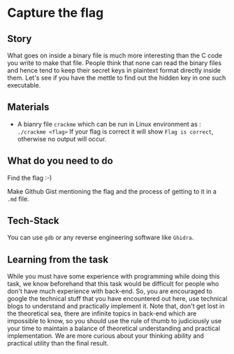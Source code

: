 # Capture the flag

## Story

What goes on inside a binary file is much more interesting than the C code you write to make that file.
People think that none can read the binary files and hence tend to keep their secret keys in plaintext format directly inside them.
Let's see if you have the mettle to find out the hidden key in one such executable.

## Materials

- A bianry file `crackme` which can be run in Linux environment as :
  `./crackme <flag>`
  If your flag is correct it will show `Flag is correct`, otherwise no output will occur.
  
## What do you need to do

Find the flag :-)

Make Github Gist mentioning the flag and the process of getting to it in a `.md` file.

## Tech-Stack

You can use `gdb` or any reverse engineering software like `Ghidra`.

## Learning from the task

While you must have some experience with programming while doing this task, we know beforehand that this task would be difficult for people who don't have much experience with back-end. So, you are encouraged to google the technical stuff that you have encountered out here, use technical blogs to understand and practically implement it. Note that, don't get lost in the theoretical sea, there are infinite topics in back-end which are impossible to know, so you should use the rule of thumb to judiciously use your time to maintain a balance of theoretical understanding and practical implementation. We are more curious about your thinking ability and practical utility than the final result.

